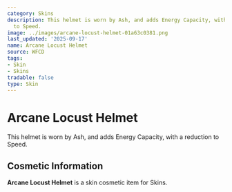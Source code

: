 ```yaml
---
category: Skins
description: This helmet is worn by Ash, and adds Energy Capacity, with a reduction
  to Speed.
image: ../images/arcane-locust-helmet-01a63c0381.png
last_updated: '2025-09-17'
name: Arcane Locust Helmet
source: WFCD
tags:
- Skin
- Skins
tradable: false
type: Skin
---
```


# Arcane Locust Helmet

This helmet is worn by Ash, and adds Energy Capacity, with a reduction to Speed.

## Cosmetic Information

**Arcane Locust Helmet** is a skin cosmetic item for Skins.

